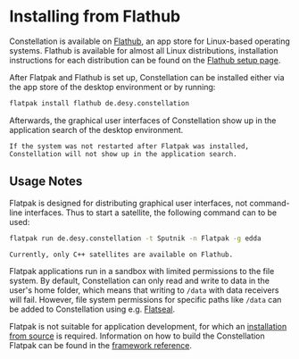 # Installing from Flathub

Constellation is available on [Flathub](https://flathub.org/apps/de.desy.constellation), an app store for Linux-based
operating systems. Flathub is available for almost all Linux distributions, installation instructions for each distribution
can be found on the [Flathub setup page](https://flathub.org/setup).

After Flatpak and Flathub is set up, Constellation can be installed either via the app store of the desktop environment or
by running:

```sh
flatpak install flathub de.desy.constellation
```

Afterwards, the graphical user interfaces of Constellation show up in the application search of the
desktop environment.

```{important}
If the system was not restarted after Flatpak was installed, Constellation will not show up in the application search.
```

## Usage Notes

Flatpak is designed for distributing graphical user interfaces, not command-line interfaces. Thus to start a satellite, the
following command can to be used:

```sh
flatpak run de.desy.constellation -t Sputnik -n Flatpak -g edda
```

```{note}
Currently, only C++ satellites are available on Flathub.
```

Flatpak applications run in a sandbox with limited permissions to the file system. By default, Constellation can
only read and write to data in the user's home folder, which means that writing to `/data` with data receivers will fail.
However, file system permissions for specific paths like `/data` can be added to Constellation using e.g.
[Flatseal](https://flathub.org/apps/com.github.tchx84.Flatseal).

Flatpak is not suitable for application development, for which an [installation from source](./install_from_source.md) is
required. Information on how to build the Constellation Flatpak can be found in the
[framework reference](../../framework_reference/flatpak.md).
